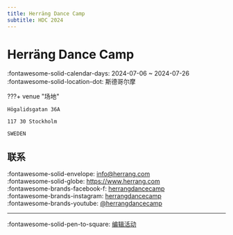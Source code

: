 ```yaml
---
title: Herräng Dance Camp
subtitle: HDC 2024
---
```


# Herräng Dance Camp 

:fontawesome-solid-calendar-days: 2024-07-06 ~ 2024-07-26  
:fontawesome-solid-location-dot: 斯德哥尔摩  


???+ venue "场地"

    Högalidsgatan 36A  
      
    117 30 Stockholm  
      
    SWEDEN  

## 联系

:fontawesome-solid-envelope: <info@herrang.com>  
:fontawesome-solid-globe: <https://www.herrang.com>  
:fontawesome-brands-facebook-f: [herrangdancecamp](https://www.facebook.com/herrangdancecamp)  
:fontawesome-brands-instagram: [herrangdancecamp](http://instagram.com/herrangdancecamp)  
:fontawesome-brands-youtube: [@herrangdancecamp](https://youtube.com/@herrangdancecamp)  

---

:fontawesome-solid-pen-to-square: [编辑活动](https://github.com/swingdance/events/issues/new?assignees=&labels=update+event&projects=&template=03-update_entity.yml&title=Update%20Event%3A%20sv_SE%20%E2%80%A2%20Herr%C3%A4ng%20Dance%20Camp&region=sv_SE&year=2024&id=herrang-dance-camp&name=Herr%C3%A4ng%20Dance%20Camp&org_id=)
